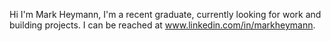 Hi I'm Mark Heymann, I'm a recent graduate, currently looking for work and building projects. I can be reached at 
www.linkedin.com/in/markheymann.

